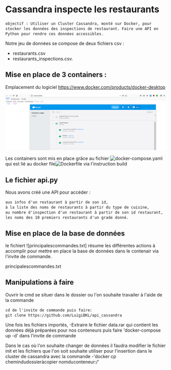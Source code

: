 # Cassandra inspecte les restaurants

``` 
objectif : Utiliser un Cluster Cassandra, monté sur Docker, pour stocker les données des inspections de restaurant. Faire une API en Python pour rendre ces données accessibles. 
```

Notre jeu de données se compose de deux fichiers csv :
  - restaurants.csv
  - restaurants_inspections.csv.
  
## Mise en place de 3 containers :

Emplacement du logiciel
https://www.docker.com/products/docker-desktop

![image](docker.PNG)

Les containers sont mis en place grâce au fichier ![docker-compose.yaml](docker-compose.yaml) qui est lié au docker file![Dockerfile](dockerfile) via l'instruction build

## Le fichier api.py 

Nous avons créé une API pour accéder :

    aux infos d'un restaurant à partir de son id,
    à la liste des noms de restaurants à partir du type de cuisine,
    au nombre d'inspection d'un restaurant à partir de son id restaurant,
    les noms des 10 premiers restaurants d'un grade donné.

## Mise en place de la base de données

le fichiert ![principalescommandes.txt] résume les différentes actions à accomplir pour mettre en place la base de données dans le contenair via l'invite de commande.

principalescommandes.txt

## Manipulations à faire

Ouvrir le cmd se situer dans le dossier ou l'on souhaite travailer à l'aide de la commande

    cd de l'invite de commande puis faire:
    git clone https://github.com/LuigiBKL/api_cassandra

Une fois les fichiers importés, -Extraire le fichier data.rar qui contient les données déjà préparées pour nos conteneurs puis faire 'docker-compose up -d' dans l'invite de commande

Dans le cas où l'on souhaite changer de données il faudra modifier le fichier init et les fichiers que l'on soit souhaite utiliser pour l'insertion dans le cluster de cassandra avec la commande -'docker cp chemindudossieràcopier nomduconteneur:/'

